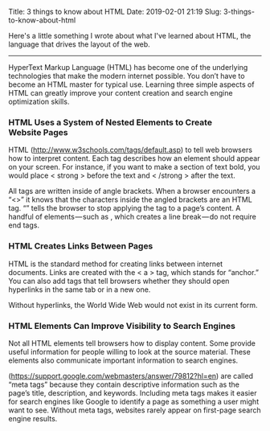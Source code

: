 Title: 3 things to know about HTML
Date: 2019-02-01 21:19
Slug: 3-things-to-know-about-html

Here's a little something I wrote about what I've learned about HTML, the language that drives the layout of the web.

---

HyperText Markup Language (HTML) has become one of the underlying technologies that make the modern internet possible. You don’t have to become an HTML master for typical use. Learning three simple aspects of HTML can greatly improve your content creation and search engine optimization skills.

### HTML Uses a System of Nested Elements to Create Website Pages

HTML (http://www.w3schools.com/tags/default.asp) to tell web browsers how to interpret content. Each tag describes how an element should appear on your screen. For instance, if you want to make a section of text bold, you would place < strong > before the text and < /strong > after the text.

All tags are written inside of angle brackets. When a browser encounters a “<>” it knows that the characters inside the angled brackets are an HTML tag. “” tells the browser to stop applying the tag to a page’s content. A handful of elements — such as , which creates a line break — do not require end tags.

### HTML Creates Links Between Pages

HTML is the standard method for creating links between internet documents. Links are created with the < a > tag, which stands for “anchor.” You can also add tags that tell browsers whether they should open hyperlinks in the same tab or in a new one.

Without hyperlinks, the World Wide Web would not exist in its current form.

### HTML Elements Can Improve Visibility to Search Engines

Not all HTML elements tell browsers how to display content. Some provide useful information for people willing to look at the source material. These elements also communicate important information to search engines.

(https://support.google.com/webmasters/answer/79812?hl=en) are called “meta tags” because they contain descriptive information such as the page’s title, description, and keywords. Including meta tags makes it easier for search engines like Google to identify a page as something a user might want to see. Without meta tags, websites rarely appear on first-page search engine results.